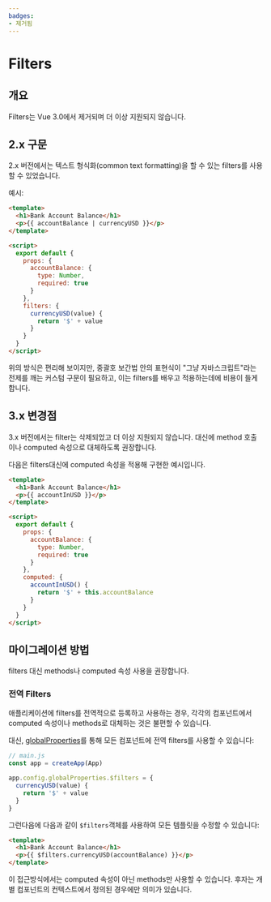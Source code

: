```yaml
---
badges:
- 제거됨
---
```


# Filters <migrationbadges badges="$frontmatter.badges"></migrationbadges>

## 개요

Filters는 Vue 3.0에서 제거되며 더 이상 지원되지 않습니다.

## 2.x 구문

2.x 버전에서는 텍스트 형식화(common text formatting)을 할 수 있는 filters를 사용할 수 있었습니다.

예시:

```html
<template>
  <h1>Bank Account Balance</h1>
  <p>{{ accountBalance | currencyUSD }}</p>
</template>

<script>
  export default {
    props: {
      accountBalance: {
        type: Number,
        required: true
      }
    },
    filters: {
      currencyUSD(value) {
        return '$' + value
      }
    }
  }
</script>
```

위의 방식은 편리해 보이지만, 중괄호 보간법 안의 표현식이 "그냥 자바스크립트"라는 전제를 깨는 커스텀 구문이 필요하고, 이는 filters를 배우고 적용하는데에 비용이 들게 합니다.

## 3.x 변경점

3.x 버전에서는 filter는 삭제되었고 더 이상 지원되지 않습니다. 대신에 method 호출이나 computed 속성으로 대체하도록 권장합니다.

다음은 filters대신에 computed 속성을 적용해 구현한 예시입니다.

```html
<template>
  <h1>Bank Account Balance</h1>
  <p>{{ accountInUSD }}</p>
</template>

<script>
  export default {
    props: {
      accountBalance: {
        type: Number,
        required: true
      }
    },
    computed: {
      accountInUSD() {
        return '$' + this.accountBalance
      }
    }
  }
</script>
```

## 마이그레이션 방법

filters 대신 methods나 computed 속성 사용을 권장합니다.

### 전역 Filters

애플리케이션에 filters를 전역적으로 등록하고 사용하는 경우, 각각의 컴포넌트에서 computed 속성이나 methods로 대체하는 것은 불편할 수 있습니다.

대신, [globalProperties](../../api/application-config.html#globalproperties)를 통해 모든 컴포넌트에 전역 filters를 사용할 수 있습니다:

```javascript
// main.js
const app = createApp(App)

app.config.globalProperties.$filters = {
  currencyUSD(value) {
    return '$' + value
  }
}
```

그런다음에 다음과 같이 `$filters`객체를 사용하여 모든 템플릿을 수정할 수 있습니다:

```html
<template>
  <h1>Bank Account Balance</h1>
  <p>{{ $filters.currencyUSD(accountBalance) }}</p>
</template>
```

이 접근방식에서는 computed 속성이 아닌 methods만 사용할 수 있습니다. 후자는 개별 컴포넌트의 컨텍스트에서 정의된 경우에만 의미가 있습니다.
